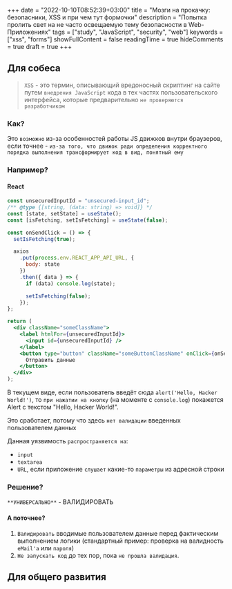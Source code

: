 +++
date = "2022-10-10T08:52:39+03:00"
title = "Мозги на прокачку: безопасники, XSS и при чем тут формочки"
description = "Попытка пролить свет на не часто освещаемую тему безопасности в Web-Приложениях"
tags = ["study", "JavaScript", "security", "web"]
keywords = ["xss", "forms"]
showFullContent = false
readingTime = true 
hideComments = true 
draft = true
+++

## Для собеса

> `XSS` - это термин, описывающий вредоносный скриптинг на сайте
> путем `внедрения JavaScript` кода в тех частях пользовательского интерфейса,
> которые предварительно `не проверяются разработчиком`

### Как?

Это `возможно` из-за особенностей работы JS движков внутри браузеров, если точнее -
`из-за того, что движок ради определения корректного порядка выполнения трансформирует код в вид, понятный ему`

### Например?

#### React

```jsx
const unsecuredInputId = "unsecured-input_id";
/** @type {[string, (data: string) => void]} */
const [state, setState] = useState();
const [isFetching, setIsFetching] = useState(false);

const onSendClick = () => {
  setIsFetching(true);

  axios
    .put(process.env.REACT_APP_API_URL, {
      body: state
    })
    .then({ data } => {
      if (data) console.log(state);

      setIsFetching(false);
    });
};

return (
  <div className="someClassName">
    <label htmlFor={unsecuredInputId}>
      <input id={unsecuredInputId} />
    </label>
    <button type="button" className="someButtonClassName" onClick={onSendClick}>
      Отправить данные
    </button>
  </div>
);
```

В текущем виде, если пользователь введёт сюда `alert('Hello, Hacker World!')`,
то `при нажатии на кнопку` (на моменте с `console.log`)
покажется Alert с текстом "Hello, Hacker World!".

Это сработает, потому что здесь `нет валидации` введенных пользователем данных

Данная уязвимость `распространяется на`:

- `input`
- `textarea`
- `URL`, если приложение `слушает` какие-то `параметры` из адресной строки

### Решение?

`**УНИВЕРСАЛЬНО**` - ВАЛИДИРОВАТЬ

#### А поточнее?

1. `Валидировать` вводимые пользователем данные перед фактическим выполнением логики
   (стандартный пример: проверка на валидность `eMail'а` или `пароля`)
2. `Не запускать код` до тех пор, пока `не прошла валидация`.

## Для общего развития
